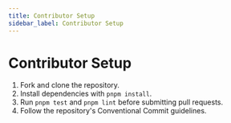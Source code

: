 ```yaml
---
title: Contributor Setup
sidebar_label: Contributor Setup
---
```


# Contributor Setup

1. Fork and clone the repository.
2. Install dependencies with `pnpm install`.
3. Run `pnpm test` and `pnpm lint` before submitting pull requests.
4. Follow the repository's Conventional Commit guidelines.
